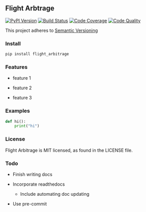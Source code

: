 ## Flight Arbtrage

[![PyPI Version][pypi-image]][pypi-url]
[![Build Status][build-image]][build-url]
[![Code Coverage][coverage-image]][coverage-url]
[![Code Quality][quality-image]][quality-url]

<!-- Badges -->

[pypi-image]: https://img.shields.io/pypi/v/podsearch
[pypi-url]: https://pypi.org/project/podsearch/
[build-image]: https://github.com/nalgeon/podsearch-py/actions/workflows/build.yml/badge.svg
[build-url]: https://github.com/nalgeon/podsearch-py/actions/workflows/build.yml
[coverage-image]: https://codecov.io/gh/nalgeon/podsearch-py/branch/main/graph/badge.svg
[coverage-url]: https://codecov.io/gh/nalgeon/podsearch-py
[quality-image]: https://api.codeclimate.com/v1/badges/85937031d4258ed2909a/maintainability
[quality-url]: https://codeclimate.com/github/jrinder42/Flight_Arbitrage

This project adheres to [Semantic Versioning](https://semver.org/)

### Install
```bash
pip install flight_arbitrage
```

### Features

- feature 1

- feature 2

- feature 3

### Examples
```python
def hi():
    print("hi")
```
### License
Flight Arbitrage is MIT licensed, as found in the LICENSE file.

### Todo

- Finish writing docs

- Incorporate readthedocs

    - Include automating doc updating

- Use pre-commit
